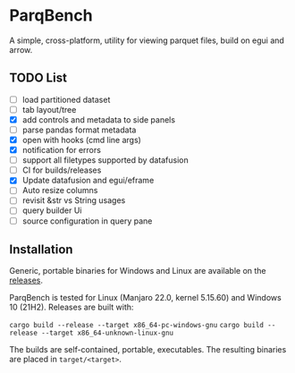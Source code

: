 # ParqBench

[//]: # ([![dependency status]&#40;https://deps.rs/repo/github/emilk/eframe_template/status.svg&#41;]&#40;https://deps.rs/repo/github/emilk/eframe_template&#41;)
[//]: # ([![Build Status]&#40;https://github.com/emilk/eframe_template/workflows/CI/badge.svg&#41;]&#40;https://github.com/emilk/eframe_template/actions?workflow=CI&#41;)

A simple, cross-platform, utility for viewing parquet files, build on egui and arrow.

## TODO List

- [ ] load partitioned dataset
- [ ] tab layout/tree
- [x] add controls and metadata to side panels
- [ ] parse pandas format metadata
- [x] open with hooks (cmd line args)
- [x] notification for errors
- [ ] support all filetypes supported by datafusion
- [ ] CI for builds/releases
- [x] Update datafusion and egui/eframe
- [ ] Auto resize columns
- [ ] revisit &str vs String usages
- [ ] query builder Ui
- [ ] source configuration in query pane

## Installation

Generic, portable binaries for Windows and Linux are available on the [releases](https://github.com/Kxnr/parqbench/releases).

ParqBench is tested for Linux (Manjaro 22.0, kernel 5.15.60) and Windows 10 (21H2). Releases are built with:

`cargo build --release --target x86_64-pc-windows-gnu`
`cargo build --release --target x86_64-unknown-linux-gnu`

The builds are self-contained, portable, executables. The resulting binaries are placed in `target/<target>`.
